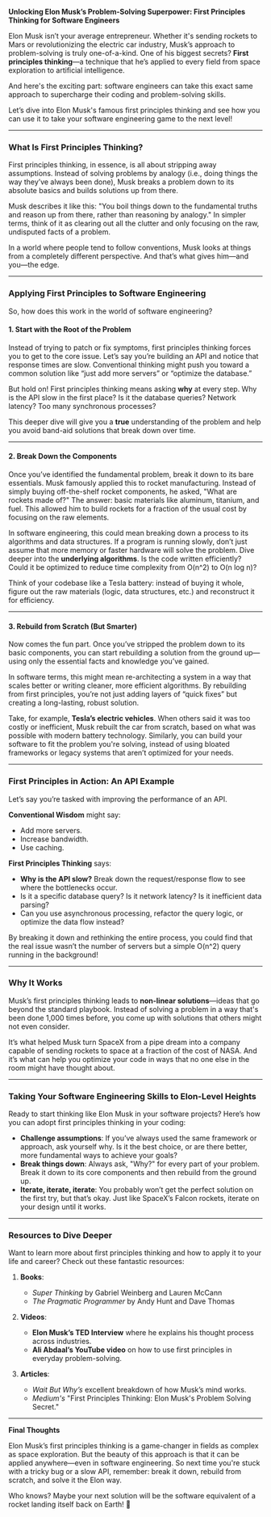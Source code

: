 **Unlocking Elon Musk’s Problem-Solving Superpower: First Principles Thinking for Software Engineers**

Elon Musk isn’t your average entrepreneur. Whether it's sending rockets to Mars or revolutionizing the electric car industry, Musk’s approach to problem-solving is truly one-of-a-kind. One of his biggest secrets? **First principles thinking**—a technique that he’s applied to every field from space exploration to artificial intelligence.

And here's the exciting part: software engineers can take this exact same approach to supercharge their coding and problem-solving skills.

Let’s dive into Elon Musk's famous first principles thinking and see how you can use it to take your software engineering game to the next level!

---

### What Is First Principles Thinking?

First principles thinking, in essence, is all about stripping away assumptions. Instead of solving problems by analogy (i.e., doing things the way they’ve always been done), Musk breaks a problem down to its absolute basics and builds solutions up from there.

Musk describes it like this: "You boil things down to the fundamental truths and reason up from there, rather than reasoning by analogy." In simpler terms, think of it as clearing out all the clutter and only focusing on the raw, undisputed facts of a problem.

In a world where people tend to follow conventions, Musk looks at things from a completely different perspective. And that’s what gives him—and you—the edge.

---

### Applying First Principles to Software Engineering

So, how does this work in the world of software engineering?

#### 1. **Start with the Root of the Problem**

Instead of trying to patch or fix symptoms, first principles thinking forces you to get to the core issue. Let’s say you’re building an API and notice that response times are slow. Conventional thinking might push you toward a common solution like “just add more servers” or “optimize the database.”

But hold on! First principles thinking means asking **why** at every step. Why is the API slow in the first place? Is it the database queries? Network latency? Too many synchronous processes?

This deeper dive will give you a **true** understanding of the problem and help you avoid band-aid solutions that break down over time.

---

#### 2. **Break Down the Components**

Once you’ve identified the fundamental problem, break it down to its bare essentials. Musk famously applied this to rocket manufacturing. Instead of simply buying off-the-shelf rocket components, he asked, "What are rockets made of?" The answer: basic materials like aluminum, titanium, and fuel. This allowed him to build rockets for a fraction of the usual cost by focusing on the raw elements.

In software engineering, this could mean breaking down a process to its algorithms and data structures. If a program is running slowly, don’t just assume that more memory or faster hardware will solve the problem. Dive deeper into the **underlying algorithms**. Is the code written efficiently? Could it be optimized to reduce time complexity from O(n^2) to O(n log n)?

Think of your codebase like a Tesla battery: instead of buying it whole, figure out the raw materials (logic, data structures, etc.) and reconstruct it for efficiency.

---

#### 3. **Rebuild from Scratch (But Smarter)**

Now comes the fun part. Once you’ve stripped the problem down to its basic components, you can start rebuilding a solution from the ground up—using only the essential facts and knowledge you’ve gained.

In software terms, this might mean re-architecting a system in a way that scales better or writing cleaner, more efficient algorithms. By rebuilding from first principles, you’re not just adding layers of “quick fixes” but creating a long-lasting, robust solution.

Take, for example, **Tesla’s electric vehicles**. When others said it was too costly or inefficient, Musk rebuilt the car from scratch, based on what was possible with modern battery technology. Similarly, you can build your software to fit the problem you're solving, instead of using bloated frameworks or legacy systems that aren’t optimized for your needs.

---

### First Principles in Action: An API Example

Let’s say you’re tasked with improving the performance of an API.

**Conventional Wisdom** might say:

- Add more servers.
- Increase bandwidth.
- Use caching.

**First Principles Thinking** says:

- **Why is the API slow?** Break down the request/response flow to see where the bottlenecks occur.
- Is it a specific database query? Is it network latency? Is it inefficient data parsing?
- Can you use asynchronous processing, refactor the query logic, or optimize the data flow instead?

By breaking it down and rethinking the entire process, you could find that the real issue wasn’t the number of servers but a simple O(n^2) query running in the background!

---

### Why It Works

Musk’s first principles thinking leads to **non-linear solutions**—ideas that go beyond the standard playbook. Instead of solving a problem in a way that's been done 1,000 times before, you come up with solutions that others might not even consider.

It’s what helped Musk turn SpaceX from a pipe dream into a company capable of sending rockets to space at a fraction of the cost of NASA. And it’s what can help you optimize your code in ways that no one else in the room might have thought about.

---

### Taking Your Software Engineering Skills to Elon-Level Heights

Ready to start thinking like Elon Musk in your software projects? Here’s how you can adopt first principles thinking in your coding:

- **Challenge assumptions**: If you’ve always used the same framework or approach, ask yourself why. Is it the best choice, or are there better, more fundamental ways to achieve your goals?
- **Break things down**: Always ask, "Why?" for every part of your problem. Break it down to its core components and then rebuild from the ground up.
- **Iterate, iterate, iterate**: You probably won’t get the perfect solution on the first try, but that’s okay. Just like SpaceX’s Falcon rockets, iterate on your design until it works.

---

### Resources to Dive Deeper

Want to learn more about first principles thinking and how to apply it to your life and career? Check out these fantastic resources:

1. **Books**:
    
    - _Super Thinking_ by Gabriel Weinberg and Lauren McCann
    - _The Pragmatic Programmer_ by Andy Hunt and Dave Thomas
2. **Videos**:
    
    - **Elon Musk’s TED Interview** where he explains his thought process across industries.
    - **Ali Abdaal’s YouTube video** on how to use first principles in everyday problem-solving.
3. **Articles**:
    
    - _Wait But Why’s_ excellent breakdown of how Musk’s mind works.
    - _Medium's_ "First Principles Thinking: Elon Musk's Problem Solving Secret."

---

**Final Thoughts**

Elon Musk’s first principles thinking is a game-changer in fields as complex as space exploration. But the beauty of this approach is that it can be applied anywhere—even in software engineering. So next time you're stuck with a tricky bug or a slow API, remember: break it down, rebuild from scratch, and solve it the Elon way.

Who knows? Maybe your next solution will be the software equivalent of a rocket landing itself back on Earth! 🚀